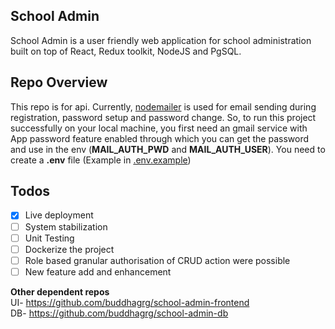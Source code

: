 ## School Admin
School Admin is a user friendly web application for school administration built on top of React, Redux toolkit, NodeJS and PgSQL.

## Repo Overview
This repo is for api. Currently, [nodemailer](https://nodemailer.com/)  is used for email sending during registration, password setup and password change. So, to run this project successfully on your local machine, you first need an gmail service with App password feature enabled through which you can get the password and use in the env (**MAIL_AUTH_PWD** and **MAIL_AUTH_USER**). You need to create a **.env** file (Example in [.env.example](https://github.com/buddhagrg/school-admin-api/blob/master/.env.example))

## Todos
- [x] Live deployment
- [ ] System stabilization
- [ ] Unit Testing
- [ ] Dockerize the project
- [ ] Role based granular authorisation of CRUD action were possible
- [ ] New feature add and enhancement

**Other dependent repos** \
UI- https://github.com/buddhagrg/school-admin-frontend \
DB- https://github.com/buddhagrg/school-admin-db
